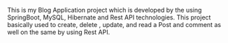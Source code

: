 This is my Blog Application project which is developed by the using SpringBoot, MySQL, Hibernate and Rest API technologies.
This project basically used to create, delete , update, and read a Post and comment as well on the same by using Rest API.
